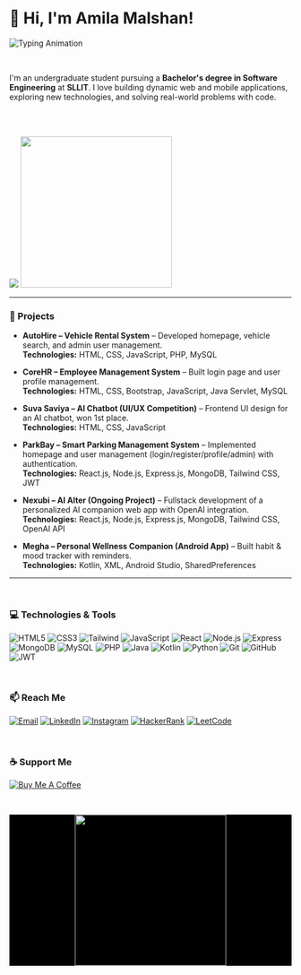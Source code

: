 # 👋 Hi, I'm Amila Malshan! <br>

![Typing Animation](https://readme-typing-svg.herokuapp.com?font=Fira+Code&size=32&duration=4000&pause=1500&color=00C7FF&center=true&vCenter=true&width=1000&lines=Welcome+to+my+GitHub!;I'm+a+Full+Stack+Developer;UI/UX+Designer;Passionate+Undergraduate+Software+Engineer&color1=00C7FF&color2=FF5733&color3=FFC300)

<br>

I'm an undergraduate student pursuing a **Bachelor's degree in Software Engineering** at **SLLIT**. I love building dynamic web and mobile applications, exploring new technologies, and solving real-world problems with code.

<br><br>

<p align="left">
  <img src="https://github-readme-stats.vercel.app/api?username=amiz001&show_icons=true&theme=holi" />
  <img src="https://media2.giphy.com/media/v1.Y2lkPTc5MGI3NjExNWNvazZoaTVya3NxMGM5dGdlY3U1ZjlwMTN1anZqNTN4aGdjNnFoMSZlcD12MV9pbnRlcm5hbF9naWZfYnlfaWQmY3Q9Zw/JqmupuTVZYaQX5s094/giphy.gif" width="270"/>
  <!--<img src="https://media.giphy.com/media/v1.Y2lkPTc5MGI3NjExOWpyNWhxa2cycnRoaGpndjVrbjJsY3c2eGtkNTVkNXNjcnFwOXlleCZlcD12MV9naWZzX3NlYXJjaCZjdD1n/xT9IgzoKnwFNmISR8I/giphy.gif" width="210"/> --> 
</p>

---

### 🔭 Projects

- **AutoHire – Vehicle Rental System** – Developed homepage, vehicle search, and admin user management.  
  **Technologies:** HTML, CSS, JavaScript, PHP, MySQL

- **CoreHR – Employee Management System** – Built login page and user profile management.  
  **Technologies:** HTML, CSS, Bootstrap, JavaScript, Java Servlet, MySQL

- **Suva Saviya – AI Chatbot (UI/UX Competition)** – Frontend UI design for an AI chatbot, won 1st place.  
  **Technologies:** HTML, CSS, JavaScript

- **ParkBay – Smart Parking Management System** – Implemented homepage and user management (login/register/profile/admin) with authentication.  
  **Technologies:** React.js, Node.js, Express.js, MongoDB, Tailwind CSS, JWT

- **Nexubi – AI Alter (Ongoing Project)** – Fullstack development of a personalized AI companion web app with OpenAI integration.  
  **Technologies:** React.js, Node.js, Express.js, MongoDB, Tailwind CSS, OpenAI API

- **Megha – Personal Wellness Companion (Android App)** – Built habit & mood tracker with reminders.  
  **Technologies:** Kotlin, XML, Android Studio, SharedPreferences

---

<br>

### 💻 Technologies & Tools

![HTML5](https://img.shields.io/badge/HTML5-E34F26?style=for-the-badge&logo=html5&logoColor=white&size=large)
![CSS3](https://img.shields.io/badge/CSS3-1572B6?style=for-the-badge&logo=css3&logoColor=white&size=large)
![Tailwind](https://img.shields.io/badge/TailwindCSS-06B6D4?style=for-the-badge&logo=tailwindcss&logoColor=white)
![JavaScript](https://img.shields.io/badge/JavaScript-F7DF1E?style=for-the-badge&logo=javascript&logoColor=black&size=large)
![React](https://img.shields.io/badge/React-61DAFB?style=for-the-badge&logo=react&logoColor=black&size=large)
![Node.js](https://img.shields.io/badge/Node.js-339933?style=for-the-badge&logo=nodedotjs&logoColor=white&size=large)
![Express](https://img.shields.io/badge/Express-000000?style=for-the-badge&logo=express&logoColor=white&size=large)
![MongoDB](https://img.shields.io/badge/MongoDB-47A248?style=for-the-badge&logo=mongodb&logoColor=white&size=large)
![MySQL](https://img.shields.io/badge/MySQL-4479A1?style=for-the-badge&logo=mysql&logoColor=white&size=large)
![PHP](https://img.shields.io/badge/PHP-777BB4?style=for-the-badge&logo=php&logoColor=white&size=large)
![Java](https://img.shields.io/badge/Java-F7DF1E?style=for-the-badge&logo=&logoColor=white&size=large)
![Kotlin](https://img.shields.io/badge/Kotlin-0095D5?style=for-the-badge&logo=kotlin&logoColor=white&size=large)
![Python](https://img.shields.io/badge/Python-3776AB?style=for-the-badge&logo=python&logoColor=white)
![Git](https://img.shields.io/badge/Git-F05032?style=for-the-badge&logo=git&logoColor=white&size=large)
![GitHub](https://img.shields.io/badge/GitHub-181717?style=for-the-badge&logo=github&size=large)
![JWT](https://img.shields.io/badge/JWT-000000?style=for-the-badge&logo=jsonwebtokens&logoColor=white&size=large)


<br>

### 📫 Reach Me

[![Email](https://img.shields.io/badge/Email-D14836?style=for-the-badge&logo=gmail&logoColor=white&size=large)](mailto:lgmalshan@gmail.com)
[![LinkedIn](https://img.shields.io/badge/LinkedIn-0077B5?style=for-the-badge&logo=linkedin&logoColor=white&size=large)](https://linkedin.com/in/amila-dev)
[![Instagram](https://img.shields.io/badge/Instagram-E4405F?style=for-the-badge&logo=instagram&logoColor=white&size=large)](https://instagram.com/amila_shan)
[![HackerRank](https://img.shields.io/badge/HackerRank-00EA64?style=for-the-badge&logo=hackerrank&logoColor=white&size=large)](https://www.hackerrank.com/lgmalshan)
[![LeetCode](https://img.shields.io/badge/LeetCode-FFA116?style=for-the-badge&logo=leetcode&logoColor=white&size=large)](https://leetcode.com/u/wzoyI87IbG)

<br>

### ☕ Support Me

[![Buy Me A Coffee](https://img.shields.io/badge/Buy_Me_A_Coffee-FFDD00?style=for-the-badge&logo=buy-me-a-coffee&logoColor=black&size=large)](https://buymeacoffee.com/lgmalshan3)

<br>

<p align="center" style="background-color:black">
<img src="https://media.giphy.com/media/v1.Y2lkPWVjZjA1ZTQ3OW5hdTZkNXpyZTJqbTdpaG5mcmphMGZ1Y2l3MXJueHNlNmwyODl1ciZlcD12MV9naWZzX3NlYXJjaCZjdD1n/br99SojJZ5rlfSYset/giphy.gif" width="270"/>
</p>
